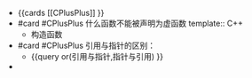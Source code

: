 - {{cards [[CPlusPlus]] }}
- #card #CPlusPlus 什么函数不能被声明为虚函数
  template:: C++
	- 构造函数
- #card #CPlusPlus 引用与指针的区别：
	- {{query or(引用与指针,指针与引用) }}
-